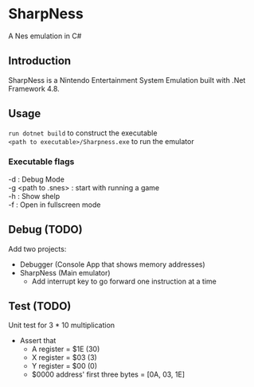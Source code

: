 # SharpNess
A Nes emulation in C#

## Introduction

SharpNess is a Nintendo Entertainment System Emulation built with .Net Framework 4.8.

## Usage

```run dotnet build``` to construct the executable  
```<path to executable>/Sharpness.exe``` to run the emulator

### Executable flags
-d : Debug Mode  
-g <path to .snes> : start with running a game  
-h : Show shelp  
-f : Open in fullscreen mode  

## Debug (TODO)
Add two projects:
- Debugger (Console App that shows memory addresses)
- SharpNess (Main emulator)
  - Add interrupt key to go forward one instruction at a time

## Test (TODO)
Unit test for 3 * 10 multiplication
- Assert that 
  - A register = $1E (30)
  - X register = $03 (3)
  - Y register = $00 (0)
  - $0000 address' first three bytes = [0A, 03, 1E]
